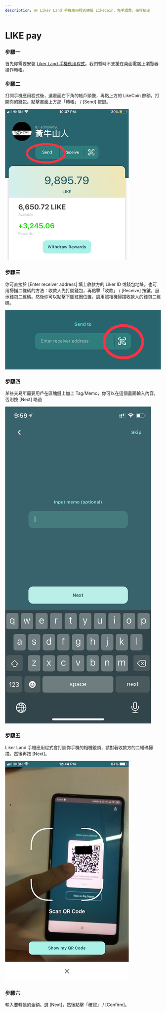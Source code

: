 ```yaml
---
description: 用 Liker Land 手機應用程式轉帳 LikeCoin，免手續費，幾秒搞定
---
```


# LIKE pay

### **步驟一**

首先你需要安裝 [Liker Land 手機應用程式](https://like.co/in/getapp)。我們暫時不支援在桌面電腦上瀏覽器操作轉帳。

### **步驟二**

打開手機應用程式後，選畫面右下角的帳戶頭像，再點上方的 LikeCoin 餘額，打開你的錢包。點擊畫面上方那「轉帳」 / \[Send\] 按鍵。

![](../../.gitbook/assets/img_2154.jpg)

### **步驟三**

你可直接於 \[Enter receiver address\] 填上收款方的 Liker ID 或錢包地址。也可用掃描二維碼的方法：收款人先打開錢包，再點擊「收款」 / \[Receive\]  按鍵，展示錢包二維碼。然後你可以點擊下圖紅圈位置，調用照相機掃描收款人的錢包二維碼。

![](../../.gitbook/assets/img_2155.jpg)

### **步驟四**

某些交易所需要用戶在區塊鏈上加上 Tag/Memo，你可以在這個畫面輸入內容，否則按 \[Next\] 略過

![](../../.gitbook/assets/memo.png)

### **步驟五**

Liker Land 手機應用程式會打開你手機的相機鏡頭，請對著收款方的二維碼掃描。然後再按 \[Next\]。

![](../../.gitbook/assets/img_2158.png)

### **步驟六**

輸入要轉帳的金額。選 \[Next\]，然後點擊「確認」 / \[Confirm\]。

